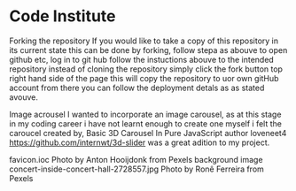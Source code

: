 # Code Institute
Forking the repository 
If you would like to take a copy of this repository in its current state this can be done by forking, 
follow stepa as abouve to open github etc, log in to git hub follow the instuctions abouve to the intended repository
instead of cloning the repository simply click the fork button top right hand side of the page this will copy the repository 
to uor own gitHub account from there you can follow the deployment detals as as stated avouve.

Image acrousel 
I wanted to incorporate an image carousel, as at this stage in my coding career i have not learnt enough to create one myself i felt the 
caroucel created by, Basic 3D Carousel In Pure JavaScript author loveneet4 https://github.com/internwt/3d-slider was a great adition to my project.

favicon.ioc
Photo by Anton Hooijdonk from Pexels
background image
concert-inside-concert-hall-2728557.jpg
Photo by Ronê Ferreira from Pexels

